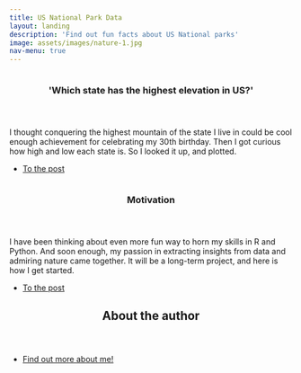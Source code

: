 ```yaml
---
title: US National Park Data
layout: landing
description: 'Find out fun facts about US National parks'
image: assets/images/nature-1.jpg
nav-menu: true
---
```


<!-- Main -->
<div id="main">

<!-- One
<section id="one">
	<div class="inner">
		<header class="major">
			<h2>Sed amet aliquam</h2>
		</header>
		<p>Nullam et orci eu lorem consequat tincidunt vivamus et sagittis magna sed nunc rhoncus condimentum sem. In efficitur ligula tate urna. Maecenas massa vel lacinia pellentesque lorem ipsum dolor. Nullam et orci eu lorem consequat tincidunt. Vivamus et sagittis libero. Nullam et orci eu lorem consequat tincidunt vivamus et sagittis magna sed nunc rhoncus condimentum sem. In efficitur ligula tate urna.</p>
	</div>
</section> -->
<section id="two" class="spotlights">
	<section>
		<a href="generic.html" class="image">
			<img src="{% link assets/images/state_elevation.jpg %}" alt="" data-position="center center" />
		</a>
		<div class="content">
			<div class="inner">
				<header class="major">
					<h3>'Which state has the highest elevation in US?'</h3>
				</header>
				<p>I thought conquering the highest mountain of the state I live in could be cool enough achievement for celebrating my 30th birthday. Then I got curious how high and low each state is. So I looked it up, and plotted. </p>
				<ul class="actions">
					<li><a href="2020-10-16-state-highest-lowest-points.html" class="button">To the post</a></li>
				</ul>
			</div>
		</div>
	</section>


<!-- Two -->
<section id="two" class="spotlights">
	<section>
		<a href="generic.html" class="image">
			<img src="{% link assets/images/bigbend-1.jpg %}" alt="" data-position="center center" />
		</a>
		<div class="content">
			<div class="inner">
				<header class="major">
					<h3>Motivation</h3>
				</header>
				<p>I have been thinking about even more fun way to horn my skills in R and Python. And soon enough, my passion in extracting insights from data and admiring nature came together. It will be a long-term project, and here is how I get started.</p>
				<ul class="actions">
					<li><a href="2020-10-11-uspark_motivation.html" class="button">To the post</a></li>
				</ul>
			</div>
		</div>
	</section>

	
	
</section>

<!-- Three -->
<section id="three">
	<div class="inner">
		<header class="major">
			<h2>About the author</h2>
		</header>
		<p> </p>
		<ul class="actions">
			<li><a href="01_about.html" class="button">Find out more about me!</a></li>
		</ul>
	</div>
</section>

